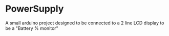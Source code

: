 # PowerSupply
A small arduino project designed to be connected to a 2 line LCD display to be a "Battery % monitor"
